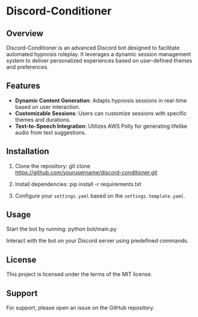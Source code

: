 # Discord-Conditioner

## Overview
Discord-Conditioner is an advanced Discord bot designed to facilitate automated hypnosis roleplay. It leverages a dynamic session management system to deliver personalized experiences based on user-defined themes and preferences.

## Features
- **Dynamic Content Generation**: Adapts hypnosis sessions in real-time based on user interaction.
- **Customizable Sessions**: Users can customize sessions with specific themes and durations.
- **Text-to-Speech Integration**: Utilizes AWS Polly for generating lifelike audio from text suggestions.

## Installation
1. Clone the repository:
git clone https://github.com/yourusername/discord-conditioner.git

2. Install dependencies:
pip install -r requirements.txt

3. Configure your `settings.yaml` based on the `settings.template.yaml`.

## Usage
Start the bot by running:
python bot/main.py

Interact with the bot on your Discord server using predefined commands.


## License
This project is licensed under the terms of the MIT license.

## Support
For support, please open an issue on the GitHub repository.